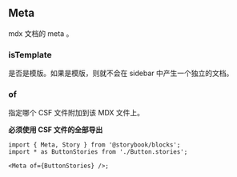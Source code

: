 ## Meta

mdx 文档的 meta 。

### isTemplate

是否是模版。如果是模版，则就不会在 sidebar 中产生一个独立的文档。

### of

指定哪个 CSF 文件附加到该 MDX 文件上。

**必须使用 CSF 文件的全部导出**

```tsx
import { Meta, Story } from '@storybook/blocks';
import * as ButtonStories from './Button.stories';

<Meta of={ButtonStories} />;
```
